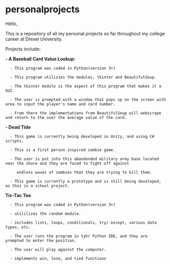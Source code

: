 # personalprojects
Hello,

This is a repository of all my personal projects so far throughout my college career at Drexel University. 

Projects include:

**- A Baseball Card Value Lookup:**

      - This program was coded in Python(version 3+)
      
      - This program utilizies the modules, tkinter and BeautifulSoup.
      
      - The tkinter module is the aspect of this program that makes it a GUI. 
      
      - The user is prompted with a window that pops up on the screen with area to input the player's name and card number. 
      
      - From there the implementations from BeautifulSoup will webscrape and return to the user the average value of the card. 

**- Dead Tide**

      - This game is currently being developed in Unity, and using C# scripts.
      
      - This is a first person inspired zombie game. 
      
      - The user is put into this abandonded military army base located near the shore and they are faced to fight off against 
      
         endless waves of zombies that they are trying to kill them.
         
      - This game is currently a prototype and is still being developed, as this is a school project.

**Tic-Tac Toe**

      - This program was coded in Python(version 3+)
     
      - utililizes the random module. 
 
      - includes lists, loops, conditionals, try/ except, various data types, etc.
      
      - The user runs the program in tyhr Python IDE, and they are prompted to enter the position.
      
      - The user will play against the computer.

      - implements win, lose, and tied functions
